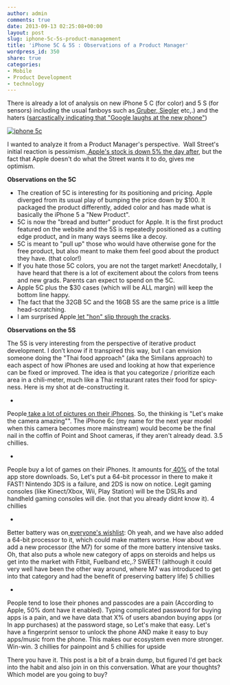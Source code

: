 ```yaml
---
author: admin
comments: true
date: 2013-09-13 02:25:08+00:00
layout: post
slug: iphone-5c-5s-product-management
title: 'iPhone 5C & 5S : Observations of a Product Manager'
wordpress_id: 350
share: true
categories:
- Mobile
- Product Development
- technology
---
```


There is already a lot of analysis on new iPhone 5 C (for color) and 5 S (for sensors) including the usual fanboys such as[ Gruber](http://daringfireball.net/2013/09/iphone_5c_5c_event),[ Siegler](http://techcrunch.com/2013/09/10/iphone-5c/) etc,.) and the haters ([sarcastically indicating that "Google laughs at the new phone"](http://www.thestreet.com/story/12033242/1/google-laughs-at-the-new-iphones.html#!))




[![iphone 5c](http://www.startupproductmanager.com/wp-content/uploads/2013/09/iphone5c_2x.jpg)](http://www.startupproductmanager.com/wp-content/uploads/2013/09/iphone5c_2x.jpg)

I wanted to analyze it from a Product Manager's perspective.  Wall Street's initial reaction is pessimism.[ Apple's stock is down 5% the day after](https://www.google.com/finance?chdnp=1&chdd=1&chds=1&chdv=1&chvs=maximized&chdeh=0&chfdeh=0&chdet=1378918680000&chddm=465&chls=IntervalBasedLine&q=NASDAQ:AAPL&&fct=big&ei=0zUxUsCmCO2F0QHIjAE), but the fact that Apple doesn't do what the Street wants it to do, gives me optimism.




**Observations on the 5C**







  * The creation of 5C is interesting for its positioning and pricing. Apple diverged from its usual play of bumping the price down by $100. It packaged the product differently, added color and has made what is basically the iPhone 5 a "New Product".
  * 5C is now the "bread and butter" product for Apple. It is the first product featured on the website and the 5S is repeatedly positioned as a cutting edge product, and in many ways seems like a decoy.
  * 5C is meant to "pull up" those who would have otherwise gone for the free product, but also meant to make them feel good about the product they have. (that color!)
  * If you hate those 5C colors, you are not the target market! Anecdotally, I have heard that there is a lot of excitement about the colors from teens and new grads. Parents can expect to spend on the 5C.
  * Apple 5C plus the $30 cases (which will be ALL margin) will keep the bottom line happy.
  * The fact that the 32GB 5C and the 16GB 5S are the same price is a little head-scratching.
  * I am surprised Apple[ let "hon" slip through the cracks](http://techcrunch.com/2013/09/10/do-i-like-the-iphone-5c-case-non/).

**Observations on the 5S**

The 5S is very interesting from the perspective of iterative product development. I don’t know if it transpired this way, but I can envision someone doing the "Thai food approach" (aka the Similans approach) to each aspect of how iPhones are used and looking at how that experience can be fixed or improved. The idea is that you categorize / prioritize each area in a chili-meter, much like a Thai restaurant rates their food for spicy-ness. Here is my shot at de-constructing it.

  *


People[ take a lot of pictures on their iPhones](http://www.youtube.com/watch?v=NoVW62mwSQQ). So, the thinking is "Let's make the camera amazing"". The iPhone 6c (my name for the next year model when this camera becomes more mainstream) would become be the final nail in the coffin of Point and Shoot cameras, if they aren't already dead. 3.5 chillies.





  *


People buy a lot of games on their iPhones. It amounts for[ 40%](http://blog.appannie.com/app-annie-index-market-q2-2013/) of the total app store downloads. So, Let's put a 64-bit processor in there to make it FAST! Nintendo 3DS is a failure, and 2DS is now on notice. Legit gaming consoles (like Kinect/Xbox, Wii, Play Station) will be the DSLRs and handheld gaming consoles will die. (not that you already didnt know it). 4 chillies





  *


Better battery was on[ everyone's wishlist](http://www.uswitch.com/mobiles/news/2013/09/iphone_5s_better_battery_fingerprint_scanner_are_most_wanted_features_says_survey/): Oh yeah, and we have also added a 64-bit processor to it, which could make matters worse. How about we add a new processor (the M7) for some of the more battery intensive tasks. Oh, that also puts a whole new category of apps on steroids and helps us get into the market with Fitbit, Fuelband etc,.? SWEET! (although it could very well have been the other way around, where M7 was introduced to get into that category and had the benefit of preserving battery life) 5 chillies





  *


People tend to lose their phones and passcodes are a pain (According to Apple, 50% dont have it enabled). Typing complicated password for buying apps is a pain, and we have data that X% of users abandon buying apps (or In app purchases) at the password stage, so Let's make that easy. Let's have a fingerprint sensor to unlock the phone AND make it easy to buy apps/music from the phone. This makes our ecosystem even more stronger. Win-win. 3 chillies for painpoint and 5 chillies for upside







There you have it. This post is a bit of a brain dump, but figured I'd get back into the habit and also join in on this conversation. What are your thoughts? Which model are you going to buy?
